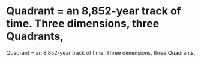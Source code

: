 # Quadrant = an 8,852-year track of time. Three dimensions, three Quadrants,

Quadrant = an 8,852-year track of time. Three dimensions, three Quadrants,